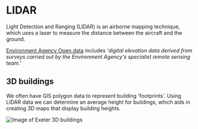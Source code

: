 LIDAR
=====

Light Detection and Ranging (LIDAR) is an airborne mapping technique, which uses a laser to measure the distance between the aircraft and the ground.

[Environment Agency Open data](https://data.gov.uk/dataset/lidar-composite-dsm-1m1) includes *'digital elevation data derived from surveys carried out by the Environment Agency's specialist remote sensing team.'*

3D buildings
------------

We often have GIS polygon data to represent building 'footprints'. Using LIDAR data we can determine an average height for buildings, which aids in creating 3D maps that display building heights.

![Image of Exeter 3D buildings](https://raw.githubusercontent.com/LibrariesHacked/geography-librarydata/master/images/exeter3d.png)